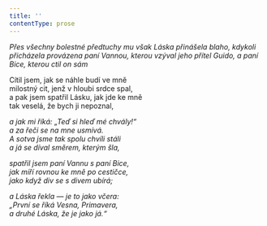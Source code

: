 ```yaml
---
title: ''
contentType: prose
---
```


<section>

_Přes všechny bolestné předtuchy mu však Láska přinášela blaho, kdykoli přicházela provázena paní Vannou, kterou vzýval jeho přítel Guido, a paní Bice, kterou ctil on sám_

</section>

<section>

Cítil jsem, jak se náhle budí ve mně  
milostný cit, jenž v hloubi srdce spal,  
a pak jsem spatřil Lásku, jak jde ke mně  
tak veselá, že bych ji nepoznal,

_a jak mi říká: „Teď si hleď mé chvály!“  
a za řeči se na mne usmívá.  
A sotva jsme tak spolu chvíli stáli  
a já se díval směrem, kterým šla,_

</section>

<section>

_spatřil jsem paní Vannu s paní Bice,  
jak míří rovnou ke mně po cestičce,  
jako když div se s divem ubírá;_

</section>

<section>

_a Láska řekla — je to jako včera:  
„První se říká Vesna, Primavera,  
a druhé Láska, že je jako já.“_

</section>
